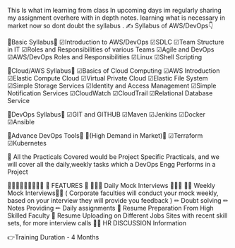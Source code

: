 This Is what im learning from class
In upcoming days im regularly sharing my assignment overhere with in depth notes.
learning what is necessary in market now so dont doubt the syllabus .
✍ Syllabus of AWS/DevOps👇

📗Basic Syllabus📗
☑Introduction to AWS/DevOps
☑SDLC
☑Team Structure in IT
☑Roles and Responsibilities of various Teams
☑Agile and DevOps
☑AWS/DevOps Roles and Responsibilities
☑Linux
☑Shell Scripting

📗Cloud/AWS Syllabus📗
☑Basics of Cloud Computing
☑AWS Introduction
☑Elastic Compute Cloud
☑Virtual Private Cloud
☑Elastic File System
☑Simple Storage Services
☑Identity and Access Management
☑Simple Notification Services
☑CloudWatch
☑CloudTrail
☑Relational Database Service

📗DevOps Syllabus📗
☑GIT and GITHUB
☑Maven
☑Jenkins
☑Docker
☑Ansible

📗Advance DevOps Tools📗
🚀(High Demand in Market)🚀
☑Terraform
☑Kubernetes

📗 All the Practicals Covered would be Project Specific Practicals, and we will cover all the daily,weekly tasks which a DevOps Engg Performs in a Project

🔎🔎🔎🔎🔎🔎🔎🔎🔎
🤩 FEATURES 🤩
👩🏻‍🦰 Daily Mock Interviews 👩🏻‍🦰
👦🏻 Weekly Mock Interviews👦🏻
( Corporate faculties will conduct your mock weekly, based on your interview they will provide you feedback )
✏ Doubt solving
✏  Notes Providing
✏  Daily assignments
📝 Resume Preparation From High Skilled Faculty
📑 Resume Uploading on Different Jobs Sites with recent skill sets, for more interview calls
🤵🏻 HR DISCUSSION Information

👉Training Duration - 4 Months
